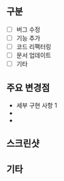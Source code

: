 ## 구분

- [ ] 버그 수정
- [ ] 기능 추가
- [ ] 코드 리팩터링
- [ ] 문서 업데이트
- [ ] 기타

<!-- 어떤 이유로 코드를 변경했는지 체크해주세요. -->

## 주요 변경점

- 세부 구현 사항 1
-
-

<!-- 주요 변경점과 어떤 부분을 집중해서 리뷰해야 하는지 알려주세요. -->

## 스크린샷


<!-- 관련 미디어 파일이 있으면 첨부해주세요. -->

## 기타

<!-- 추가로 전달할 내용, 메모할 내용, 테스트 계획, 완료된 테스트 등을 알려주세요. -->
